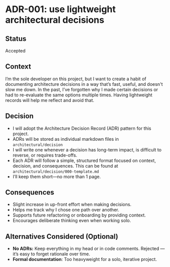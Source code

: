 # ADR-001: use lightweight architectural decisions

## Status
Accepted

## Context
I’m the sole developer on this project, but I want to create a habit of 
documenting architecture decisions in a way that’s fast, useful, and doesn't 
slow me down. In the past, I’ve forgotten why I made certain decisions or had 
to re-evaluate the same options multiple times. Having lightweight records will help 
me reflect and avoid that.

## Decision

* I will adopt the Architecture Decision Record (ADR) pattern for this project.
* ADRs will be stored as individual markdown files in `architectural/decision`
* I will write one whenever a decision has long-term impact, is difficult to reverse, or requires trade-offs.
* Each ADR will follow a simple, structured format focused on context, decision, and consequences. This can be found at `architectural/decision/000-template.md` 
* I’ll keep them short—no more than 1 page.

## Consequences
* Slight increase in up-front effort when making decisions.
* Helps me track why I chose one path over another.
* Supports future refactoring or onboarding by providing context.
* Encourages deliberate thinking even when working solo.

## Alternatives Considered (Optional)
* **No ADRs:** Keep everything in my head or in code comments. Rejected — it’s easy to forget rationale over time.
* **Formal documentation**: Too heavyweight for a solo, iterative project.